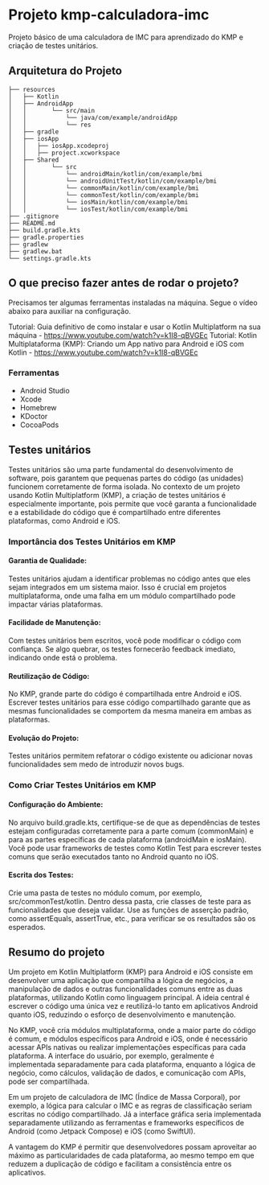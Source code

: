# Projeto kmp-calculadora-imc

Projeto básico de uma calculadora de IMC para aprendizado do KMP e criação de testes unitários.

## Arquitetura do Projeto
```
├── resources
│   ├── Kotlin
│   ├── AndroidApp
│   │       └── src/main
│   │           └── java/com/example/androidApp
│   │           └── res
│   ├── gradle
│   ├── iosApp
│   │   ├── iosApp.xcodeproj
│   │   ├── project.xcworkspace
│   ├── Shared
│   │       └── src
│   │           └── androidMain/kotlin/com/example/bmi
│   │           └── androidUnitTest/kotlin/com/example/bmi
│   │           └── commonMain/kotlin/com/example/bmi
│   │           └── commonTest/kotlin/com/example/bmi
│   │           └── iosMain/kotlin/com/example/bmi
│   │           └── iosTest/kotlin/com/example/bmi
├── .gitignore
├── README.md
├── build.gradle.kts
├── gradle.properties
├── gradlew
├── gradlew.bat
└── settings.gradle.kts
```

## O que preciso fazer antes de rodar o projeto?

Precisamos ter algumas ferramentas instaladas na máquina. Segue o vídeo abaixo para auxiliar na configuração.

Tutorial: Guia definitivo de como instalar e usar o Kotlin Multiplatform na sua máquina - https://www.youtube.com/watch?v=k1I8-qBVGEc 
Tutorial: Kotlin Multiplataforma (KMP): Criando um App nativo para Android e iOS com Kotlin - https://www.youtube.com/watch?v=k1I8-qBVGEc

### Ferramentas

- Android Studio
- Xcode
- Homebrew
- KDoctor
- CocoaPods

## Testes unitários

Testes unitários são uma parte fundamental do desenvolvimento de software, pois garantem que pequenas partes do código (as unidades) funcionem corretamente de forma isolada. No contexto de um projeto usando Kotlin Multiplatform (KMP), a criação de testes unitários é especialmente importante, pois permite que você garanta a funcionalidade e a estabilidade do código que é compartilhado entre diferentes plataformas, como Android e iOS.

### Importância dos Testes Unitários em KMP

#### Garantia de Qualidade: 
Testes unitários ajudam a identificar problemas no código antes que eles sejam integrados em um sistema maior. Isso é crucial em projetos multiplataforma, onde uma falha em um módulo compartilhado pode impactar várias plataformas.

#### Facilidade de Manutenção: 
Com testes unitários bem escritos, você pode modificar o código com confiança. Se algo quebrar, os testes fornecerão feedback imediato, indicando onde está o problema.

#### Reutilização de Código: 
No KMP, grande parte do código é compartilhada entre Android e iOS. Escrever testes unitários para esse código compartilhado garante que as mesmas funcionalidades se comportem da mesma maneira em ambas as plataformas.

#### Evolução do Projeto: 
Testes unitários permitem refatorar o código existente ou adicionar novas funcionalidades sem medo de introduzir novos bugs.

### Como Criar Testes Unitários em KMP

#### Configuração do Ambiente:
No arquivo build.gradle.kts, certifique-se de que as dependências de testes estejam configuradas corretamente para a parte comum (commonMain) e para as partes específicas de cada plataforma (androidMain e iosMain).
Você pode usar frameworks de testes como Kotlin Test para escrever testes comuns que serão executados tanto no Android quanto no iOS.

#### Escrita dos Testes:
Crie uma pasta de testes no módulo comum, por exemplo, src/commonTest/kotlin.
Dentro dessa pasta, crie classes de teste para as funcionalidades que deseja validar.
Use as funções de asserção padrão, como assertEquals, assertTrue, etc., para verificar se os resultados são os esperados.

## Resumo do projeto

Um projeto em Kotlin Multiplatform (KMP) para Android e iOS consiste em desenvolver uma aplicação que compartilha a lógica de negócios, a manipulação de dados e outras funcionalidades comuns entre as duas plataformas, utilizando Kotlin como linguagem principal. A ideia central é escrever o código uma única vez e reutilizá-lo tanto em aplicativos Android quanto iOS, reduzindo o esforço de desenvolvimento e manutenção.

No KMP, você cria módulos multiplataforma, onde a maior parte do código é comum, e módulos específicos para Android e iOS, onde é necessário acessar APIs nativas ou realizar implementações específicas para cada plataforma. A interface do usuário, por exemplo, geralmente é implementada separadamente para cada plataforma, enquanto a lógica de negócio, como cálculos, validação de dados, e comunicação com APIs, pode ser compartilhada.

Em um projeto de calculadora de IMC (Índice de Massa Corporal), por exemplo, a lógica para calcular o IMC e as regras de classificação seriam escritas no código compartilhado. Já a interface gráfica seria implementada separadamente utilizando as ferramentas e frameworks específicos de Android (como Jetpack Compose) e iOS (como SwiftUI).

A vantagem do KMP é permitir que desenvolvedores possam aproveitar ao máximo as particularidades de cada plataforma, ao mesmo tempo em que reduzem a duplicação de código e facilitam a consistência entre os aplicativos.
  
